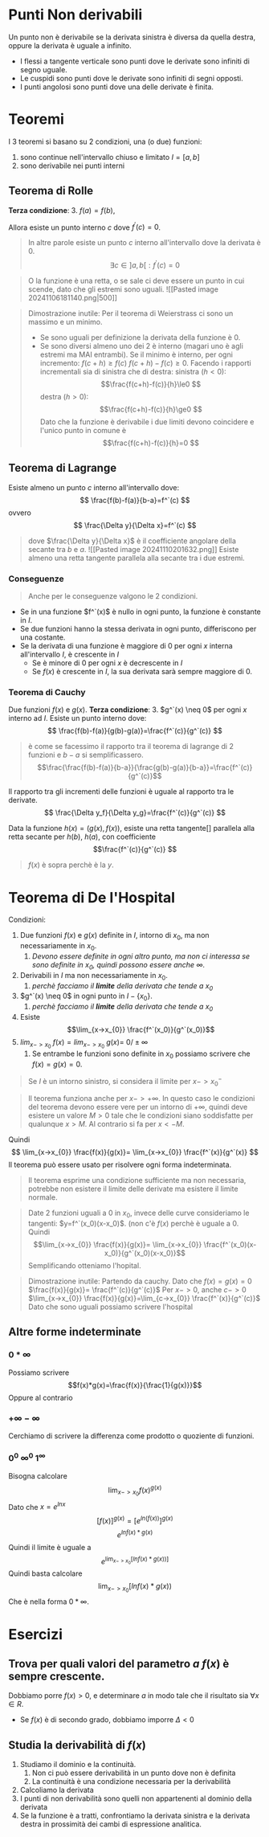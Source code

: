 # Punti Non derivabili
Un punto non è derivabile se la derivata sinistra è diversa da quella destra, oppure la derivata è uguale a infinito.

- I flessi a tangente verticale sono punti dove le derivate sono infiniti di segno uguale.
- Le cuspidi sono punti dove le derivate sono infiniti di segni opposti.
- I punti angolosi sono punti dove una delle derivate è finita.

# Teoremi
I 3 teoremi si basano su 2 condizioni, una (o due) funzioni:
1. sono continue nell'intervallo chiuso e limitato $I=[a,b]$
2. sono derivabile nei punti interni
## Teorema di Rolle
**Terza condizione**:
3. $f(a)=f(b)$, 

Allora esiste un punto interno $c$ dove $f^{'}(c)=0$.


>In altre parole esiste un punto $c$ interno all'intervallo dove la derivata è $0$.
>$$\exists c \in ]a,b[:f^{'}(c)=0$$

>O la funzione è una retta, o se sale ci deve essere un punto in cui scende, dato che gli estremi sono uguali.
![[Pasted image 20241106181140.png|500]]


>Dimostrazione inutile:
>Per il teorema di Weierstrass ci sono un massimo e un minimo. 
>- Se sono uguali per definizione la derivata della funzione è 0.
>- Se sono diversi almeno uno dei 2 è interno (magari uno è agli estremi ma MAI entrambi).
>Se il minimo è interno, per ogni incremento:
>$f(c+h)\ge f(c)$
>$f(c+h)-f(c)\ge0$.
>Facendo i rapporti incrementali sia di sinistra che di destra:
>sinistra ($h<0$):
>$$\frac{f(c+h)-f(c)}{h}\le0 $$
>destra ($h>0$):
>$$\frac{f(c+h)-f(c)}{h}\ge0 $$
>Dato che la funzione è derivabile i due limiti devono coincidere e l'unico punto in comune è
>$$\frac{f(c+h)-f(c)}{h}=0 $$
## Teorema di Lagrange
Esiste almeno un punto $c$ interno all'intervallo dove:
$$
\frac{f(b)-f(a)}{b-a}=f^`(c)
$$
ovvero
$$
\frac{\Delta y}{\Delta x}=f^`(c)
$$
>dove $\frac{\Delta y}{\Delta x}$ è il coefficiente angolare della secante tra $b$ e $a$.
![[Pasted image 20241110201632.png]]
Esiste almeno una retta tangente parallela alla secante tra i due estremi.
### Conseguenze
>Anche per le conseguenze valgono le 2 condizioni.

- Se in una funzione $f^`(x)$ è nullo in ogni punto, la funzione è constante in $I$.
- Se due funzioni hanno la stessa derivata in ogni punto, differiscono per una costante.
- Se la derivata di una funzione è maggiore di $0$ per ogni $x$ interna all'intervallo $I$, è crescente in $I$
	- Se è minore di $0$ per ogni $x$ è decrescente in $I$
	- Se $f(x)$ è crescente in $I$, la sua derivata sarà sempre maggiore di $0$.



### Teorema di Cauchy
Due funzioni $f(x)$ e $g(x)$.
**Terza condizione**:
3. $g^`(x) \neq 0$ per ogni $x$ interno ad $I$.
 Esiste un punto interno dove:
 $$ 
\frac{f(b)-f(a)}{g(b)-g(a)}=\frac{f^`(c)}{g^`(c)}
$$

>è come se facessimo il rapporto tra il teorema di lagrange di 2 funzioni e $b-a$ si semplificassero.
>$$\frac{\frac{f(b)-f(a)}{b-a}}{\frac{g(b)-g(a)}{b-a}}=\frac{f^`(c)}{g^`(c)}$$

Il rapporto tra gli incrementi delle funzioni è uguale al rapporto tra le derivate.
$$
\frac{\Delta y_f}{\Delta y_g}=\frac{f^`(c)}{g^`(c)}
$$

Data la funzione $h(x)=(g(x),f(x))$, esiste una retta tangente[] parallela alla retta secante per $h(b)$, $h(a)$, con coefficiente
$$\frac{f^`(c)}{g^`(c)}
$$
>$f(x)$ è sopra perchè è la $y$.
# Teorema di De l'Hospital
Condizioni:
1. Due funzioni $f(x)$ e $g(x)$ definite in $I$, intorno di $x_0$, ma non necessariamente in $x_0$.
	1. *Devono essere definite in ogni altro punto, ma non ci interessa se sono definite in $x_0$, quindi possono essere anche $\infty$.*
2. Derivabili in $I$ ma non necessariamente in $x_0$.
	1. _perchè facciamo il **limite** della derivata che tende a $x_0$_
3. $g^`(x) \neq 0$ in ogni punto in $I-\{x_0\}$. 
	1. _perchè facciamo il **limite** della derivata che tende a $x_0$_
4. Esiste $$\lim_{x->x_{0}} \frac{f^`(x_0)}{g^`(x_0)}$$
5. $lim_{x->x_{0}}\;f(x)=lim_{x->x_{0}}\;g(x)=$ ${0} / {\pm}\infty$
	1. Se entrambe le funzioni sono definite in $x_0$ possiamo scrivere che $f(x)=g(x)=0$.

>Se $I$ è un intorno sinistro, si considera il limite per $x->x_0^-$

>Il teorema funziona anche per $x->+\infty$. In questo caso le condizioni del teorema devono essere vere per un intorno di $+\infty$, quindi deve esistere un valore $M>0$ tale che le condizioni siano soddisfatte per qualunque $x>M$. 
>Al contrario si fa per $x<-M$.


Quindi
$$
\lim_{x->x_{0}} \frac{f(x)}{g(x)}=
\lim_{x->x_{0}} \frac{f^`(x)}{g^`(x)}
$$
Il teorema può essere usato per risolvere ogni forma indeterminata.

>Il teorema esprime una condizione sufficiente ma non necessaria, potrebbe non esistere il limite delle derivate ma esistere il limite normale.

>Date 2 funzioni uguali a $0$ in $x_0$, invece delle curve consideriamo le tangenti: $y=f^`(x_0)(x-x_0)$. (non c'è $f(x)$ perchè è uguale a $0$.
>Quindi
>$$\lim_{x->x_{0}} \frac{f(x)}{g(x)}=
\lim_{x->x_{0}} \frac{f^`(x_0)(x-x_0)}{g^`(x_0)(x-x_0)}$$
Semplificando otteniamo l'hopital.

>Dimostrazione inutile:
>Partendo da cauchy.
>Dato che $f(x)=g(x)=0$
>$\frac{f(x)}{g(x)}= \frac{f^`(c)}{g^`(c)}$
>Per $x->0$, anche $c->0$
>$\lim_{x->x_{0}} \frac{f(x)}{g(x)}=\lim_{c->x_{0}} \frac{f^`(x)}{g^`(c)}$
>Dato che sono uguali possiamo scrivere l'hospital


## Altre forme indeterminate
### $0*\infty$
Possiamo scrivere 
$$f(x)*g(x)=\frac{f(x)}{\frac{1}{g(x)}}$$
Oppure al contrario
### $+\infty-\infty$
Cerchiamo di scrivere la differenza come prodotto o quoziente di funzioni.
### $0^{0}$ $\infty^0$ $1^\infty$
Bisogna calcolare $$\lim_{x->x_{0}} f(x)^{g(x)}$$
Dato che $x=e^{lnx}$
$$[f(x)]^{g(x)}=[e^{ln(f(x))}]^{g(x)}$$
$$e^{lnf(x)*g(x)}$$
Quindi il limite è uguale a
$$
e^{\lim_{x->x_{0}}[lnf(x)*g(x))]}
$$
Quindi basta calcolare
$$
\lim_{x->x_{0}}[lnf(x)*g(x))
$$
Che è nella forma $0*\infty$.


# Esercizi
## Trova per quali valori del parametro $a$ $f(x)$ è sempre crescente.
Dobbiamo porre $f(x)>0$, e determinare $a$ in modo tale che il risultato sia $\forall x \in R$.
- Se $f(x)$ è di secondo grado, dobbiamo imporre $\Delta<0$

## Studia la derivabilità di $f(x)$
1. Studiamo il dominio e la continuità.
	1. Non ci può essere derivabilità in un punto dove non è definita
	2. La continuità è una condizione necessaria per la derivabilità
2. Calcoliamo la derivata 
3. I punti di non derivabilità sono quelli non appartenenti al dominio della derivata
4. Se la funzione è a tratti, confrontiamo la derivata sinistra e la derivata destra in prossimità dei cambi di espressione analitica.

